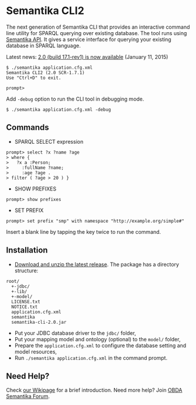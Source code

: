 Semantika CLI2
==============
The next generation of Semantika CLI that provides an interactive command line utility for SPARQL querying over existing database. The tool runs using [Semantika API](https://github.com/obidea/semantika-core). It gives a service interface for querying your existing database in SPARQL language.

Latest news: [2.0 (build 17.1-rev1) is now available](https://github.com/obidea/semantika-cli2/releases/download/v2.0_17.1-rev1/semantika-cli2-2.0_17.1-rev1.zip) (January 11, 2015)

```
$ ./semantika application.cfg.xml
Semantika CLI2 (2.0 SCR-1.7.1)
Use "Ctrl+D" to exit.

prompt>
```

Add `-debug` option to run the CLI tool in debugging mode.

```
$ ./semantika application.cfg.xml -debug
```

Commands
--------

* SPARQL SELECT expression

```
prompt> select ?x ?name ?age
> where {
>   ?x a :Person;
>     :fullName ?name;
>     :age ?age .
> filter ( ?age > 20 ) }
```

* SHOW PREFIXES

```
prompt> show prefixes
```

* SET PREFIX

```
prompt> set prefix "smp" with namespace "http://example.org/simple#"
```

Insert a blank line by tapping the <ENTER> key twice to run the command.

Installation
------------

- [Download and unzip the latest release](https://github.com/obidea/semantika-cli2/releases). The package has a directory structure:
```
root/
  +-jdbc/
  +-lib/
  +-model/
  LICENSE.txt
  NOTICE.txt
  application.cfg.xml
  semantika
  semantika-cli-2.0.jar
```
- Put your JDBC database driver to the `jdbc/` folder,
- Put your mapping model and ontology (optional) to the `model/` folder,
- Prepare the `application.cfg.xml` to configure the database setting and model resources,
- Run `./semantika application.cfg.xml` in the command prompt.

Need Help?
----------

Check [our Wikipage](https://github.com/obidea/semantika-api/wiki) for a brief introduction.
Need more help? Join [OBDA Semantika Forum](https://groups.google.com/forum/#!forum/obda-semantika).
